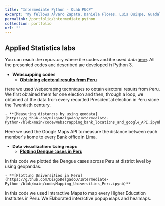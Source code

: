 ```yaml
---
title: "Intermediate Python - QLab PUCP"
excerpt: "My fellows Alvaro Zapata, Daniela Flores, Luis Quispe, Guadalupe Ramirez and I replicated all the Python scripts from the Applied Statistics course in the Social Sciences Faculty of the PUCP."
permalink: /portfolio/intermediate_python
collection: portfolio
url: ""
---
```

## Applied Statistics labs

You can reach the repository where the codes and the used data [here](https://github.com/DiegoDelgadoD/Intermediate-Python-). All the presented codes and described are developed in Python 3.


- **Webscapping codes** 
    - **[Obtaining electoral results from Peru](https://github.com/DiegoDelgadoD/Intermediate-Python-/blob/main/code/Webscrapping_electoral_results_peru.ipynb)**

Here we used Webscraping techniques to obtain electoral results from Peru. We first obtained them for one election and then, through a loop, we obtained all the data from every recorded Presidential election in Peru sicne the Twentieth century.

    - **[Measuring distances by using geodata](https://github.com/DiegoDelgadoD/Intermediate-Python-/blob/main/code/Webscrapping_bank_locations_and_google_API.ipynb)**

Here we used the Google Maps API to measure the distance between each member's home to every Bank office in Lima.

- **Data visualization: Using maps**
    - **[Plotting Dengue cases in Peru](https://github.com/DiegoDelgadoD/Intermediate-Python-/blob/main/code/Plotting_Dengue_cases_peru.ipynb)**

In this code we plotted the Dengue cases across Peru at district level by using geopandas.

    - **[Plotting Universities in Peru](https://github.com/DiegoDelgadoD/Intermediate-Python-/blob/main/code/Mapping_Universities_Peru.ipynb)**

In this code we used Interactive Maps to map every Higher Education Institutes in Peru. We Elaborated interactive popup maps and heatmaps.



